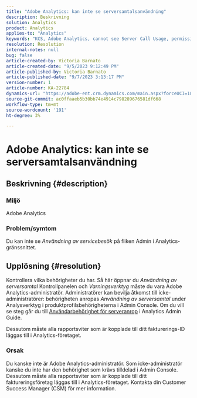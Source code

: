 ```yaml
---
title: "Adobe Analytics: kan inte se serversamtalsanvändning"
description: Beskrivning
solution: Analytics
product: Analytics
applies-to: "Analytics"
keywords: "KCS, Adobe Analytics, cannot see Server Call Usage, permissions"
resolution: Resolution
internal-notes: null
bug: false
article-created-by: Victoria Barnato
article-created-date: "9/5/2023 9:12:49 PM"
article-published-by: Victoria Barnato
article-published-date: "9/7/2023 3:13:17 PM"
version-number: 1
article-number: KA-22784
dynamics-url: "https://adobe-ent.crm.dynamics.com/main.aspx?forceUCI=1&pagetype=entityrecord&etn=knowledgearticle&id=cb5bb6f6-304c-ee11-be6e-6045bd006268"
source-git-commit: ac0ffaaeb5b30bb74e4914c798289676581df668
workflow-type: tm+mt
source-wordcount: '191'
ht-degree: 3%

---
```


# Adobe Analytics: kan inte se serversamtalsanvändning

## Beskrivning {#description}


### Miljö

Adobe Analytics

### Problem/symtom

Du kan inte se *Användning av servicebesök* på fliken Admin i Analytics-gränssnittet.


## Upplösning {#resolution}


Kontrollera vilka behörigheter du har. Så här öppnar du *Användning av serversamtal* Kontrollpanelen och *Varningsverktyg* måste du vara Adobe Analytics-administratör. Administratörer kan bevilja åtkomst till icke-administratörer: behörigheten anropas *Användning av serversamtal* under Analysverktyg i produktprofilsbehörigheterna i Admin Console. Om du vill se steg går du till [Användarbehörighet för serveranrop](https://experienceleague.adobe.com/docs/analytics/admin/admin-tools/server-call-usage/overage-overview.html?lang=en#section_FCC58EB635954A32990D4E67B52B4369) i Analytics Admin Guide.

Dessutom måste alla rapportsviter som är kopplade till ditt fakturerings-ID läggas till i Analytics-företaget.

### Orsak

Du kanske inte är Adobe Analytics-administratör. Som icke-administratör kanske du inte har den behörighet som krävs tilldelad i Admin Console. Dessutom måste alla rapportsviter som är kopplade till ditt faktureringsföretag läggas till i Analytics-företaget. Kontakta din Customer Success Manager (CSM) för mer information.

